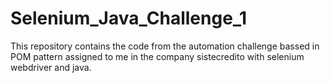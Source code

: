 # Selenium_Java_Challenge_1
This repository contains the code from the automation challenge bassed in POM pattern assigned to me in the company sistecredito with selenium webdriver and java.
